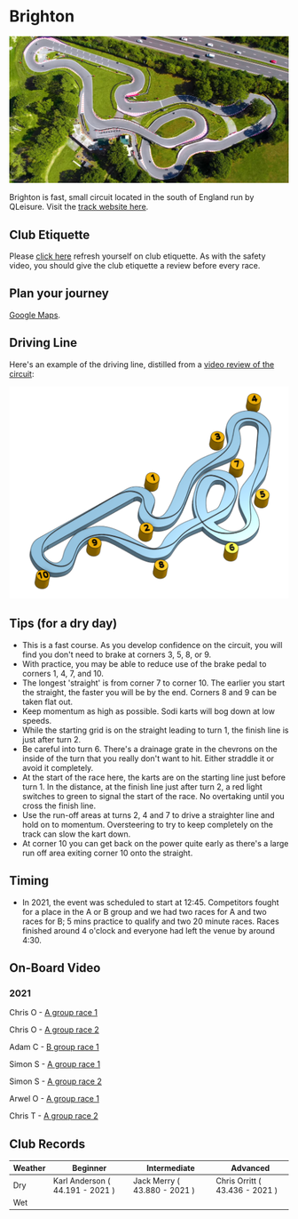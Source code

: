 # Brighton

![Aerial View](images/Brighton-AerialView.jpg)

Brighton is fast, small circuit located in the south of England run by QLeisure. Visit the [track website here](https://www.brightonkarting.co.uk/).

## Club Etiquette

Please [click here](../Club_Eiquette) refresh yourself on club etiquette. As with the safety video, you should give the club etiquette a review before every race.

## Plan your journey

[Google Maps](https://www.google.com/maps/place/QLeisure/@50.9229007,-0.1974463,17z/data=!3m1!4b1!4m5!3m4!1s0x4875921dada7ec4b:0xa2c095f7b5f0dff4!8m2!3d50.9228973!4d-0.1952576).

## Driving Line

Here's an example of the driving line, distilled from a [video review of the circuit](https://youtu.be/Kju8yiZ_y14?t=165):

![Driving Line](images/Brighton-DrivingLine.png)

## Tips (for a dry day)
* This is a fast course. As you develop confidence on the circuit, you will find you don't need to brake at corners 3, 5, 8, or 9.
* With practice, you may be able to reduce use of the brake pedal to corners 1, 4, 7, and 10.
* The longest 'straight' is from corner 7 to corner 10. The earlier you start the straight, the faster you will be by the end. Corners 8 and 9 can be taken flat out.
* Keep momentum as high as possible. Sodi karts will bog down at low speeds.
* While the starting grid is on the straight leading to turn 1, the finish line is just after turn 2.
* Be careful into turn 6. There's a drainage grate in the chevrons on the inside of the turn that you really don't want to hit. Either straddle it or avoid it completely.
* At the start of the race here, the karts are on the starting line just before turn 1. In the distance, at the finish line just after turn 2, a red light switches to green to signal the start of the race. No overtaking until you cross the finish line.
* Use the run-off areas at turns 2, 4 and 7 to drive a straighter line and hold on to momentum. Oversteering to try to keep completely on the track can slow the kart down.
* At corner 10 you can get back on the power quite early as there's a large run off area exiting corner 10 onto the straight.

## Timing

* In 2021, the event was scheduled to start at 12:45. Competitors fought for a place in the A or B group and we had two races for A and two races for B; 5 mins practice to qualify and two 20 minute races. Races finished around 4 o'clock and everyone had left the venue by around 4:30.

## On-Board Video

### 2021
Chris O - [A group race 1](https://www.youtube.com/watch?v=_lYWWRLwOHY)

Chris O - [A group race 2](https://www.youtube.com/watch?v=5tBRfbytF2k)

Adam C - [B group race 1](https://www.youtube.com/watch?v=d8OkyZRE4b4)

Simon S - [A group race 1](https://www.youtube.com/watch?v=KPEkHYeyvbI&feature=youtu.be)

Simon S - [A group race 2](https://www.youtube.com/watch?v=W5Tmz3Pdau0)

Arwel O - [A group race 1](https://www.youtube.com/watch?v=IPi_xFaeBFw)

Chris T - [A group race 2](https://www.youtube.com/watch?v=qRG9n8679Z4)

## Club Records

| Weather | Beginner | Intermediate | Advanced |
|---      |---       |---           |---       |
| Dry     | Karl Anderson ( 44.191 - 2021 ) | Jack Merry ( 43.880 - 2021 ) | Chris Orritt ( 43.436 - 2021 ) |
| Wet     |          |              |          |
